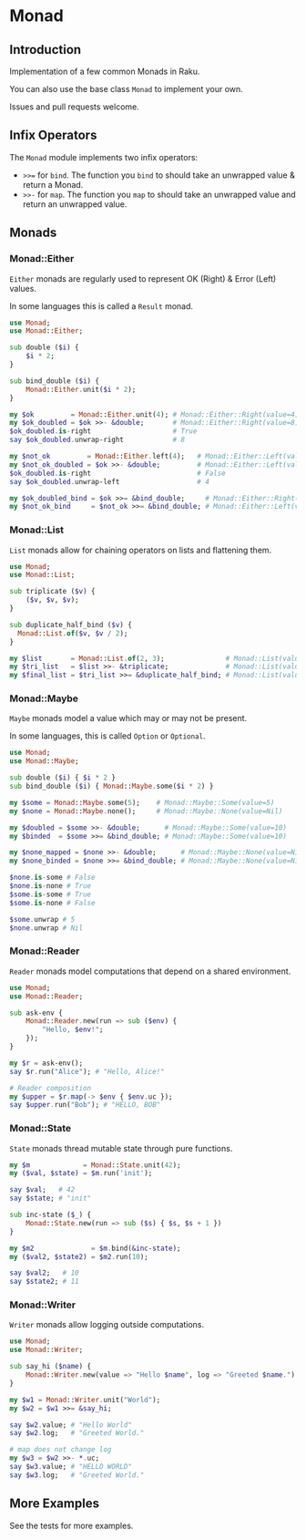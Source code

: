 # Monad

## Introduction

Implementation of a few common Monads in Raku.

You can also use the base class `Monad` to implement your own.

Issues and pull requests welcome.

## Infix Operators

The `Monad` module implements two infix operators:

- `>>=` for `bind`. The function you `bind` to should take an unwrapped value & return a Monad.
- `>>-` for `map`. The function you `map` to should take an unwrapped value and return an unwrapped value.

## Monads

### Monad::Either

`Either` monads are regularly used to represent OK (Right) & Error (Left) values.

In some languages this is called a `Result` monad.

```raku
use Monad;
use Monad::Either;

sub double ($i) {
    $i * 2;
}

sub bind_double ($i) {
    Monad::Either.unit($i * 2);
}

my $ok         = Monad::Either.unit(4); # Monad::Either::Right(value=4)
my $ok_doubled = $ok >>- &double;       # Monad::Either::Right(value=8)
$ok_doubled.is-right                    # True
say $ok_doubled.unwrap-right            # 8

my $not_ok         = Monad::Either.left(4);   # Monad::Either::Left(value=4)
my $not_ok_doubled = $ok >>- &double;         # Monad::Either::Left(value=8)
$ok_doubled.is-right                          # False
say $ok_doubled.unwrap-left                   # 4

my $ok_doubled_bind = $ok >>= &bind_double;     # Monad::Either::Right(value=8)
my $not_ok_bind     = $not_ok >>= &bind_double; # Monad::Either::Left(value=4)
```

### Monad::List

`List` monads allow for chaining operators on lists and flattening them.

```raku
use Monad;
use Monad::List;

sub triplicate ($v) {
    ($v, $v, $v);
}

sub duplicate_half_bind ($v) {
  Monad::List.of($v, $v / 2);
}

my $list       = Monad::List.of(2, 3);               # Monad::List(value=[2,3])
my $tri_list   = $list >>- &triplicate;              # Monad::List(value=[2,2,2,3,3,3])
my $final_list = $tri_list >>= &duplicate_half_bind; # Monad::List(value=[2,1,2,1,2,1,3,1.5,3,1.5,3,1.5])
```

### Monad::Maybe

`Maybe` monads model a value which may or may not be present.

In some languages, this is called `Option` or `Optional`.

```raku
use Monad;
use Monad::Maybe;

sub double ($i) { $i * 2 }
sub bind_double ($i) { Monad::Maybe.some($i * 2) }

my $some = Monad::Maybe.some(5);    # Monad::Maybe::Some(value=5)
my $none = Monad::Maybe.none();     # Monad::Maybe::None(value=Nil)

my $doubled = $some >>- &double;      # Monad::Maybe::Some(value=10)
my $binded  = $some >>= &bind_double; # Monad::Maybe::Some(value=10)

my $none_mapped = $none >>- &double;      # Monad::Maybe::None(value=Nil)
my $none_binded = $none >>= &bind_double; # Monad::Maybe::None(value=Nil)

$none.is-some # False
$none.is-none # True
$some.is-some # True
$some.is-none # False

$some.unwrap # 5
$none.unwrap # Nil
```

### Monad::Reader

`Reader` monads model computations that depend on a shared environment.

```raku
use Monad;
use Monad::Reader;

sub ask-env {
    Monad::Reader.new(run => sub ($env) {
        "Hello, $env!";
    });
}

my $r = ask-env();
say $r.run("Alice"); # "Hello, Alice!"

# Reader composition
my $upper = $r.map(-> $env { $env.uc });
say $upper.run("Bob"); # "HELLO, BOB"
```

### Monad::State

`State` monads thread mutable state through pure functions.

```raku
my $m             = Monad::State.unit(42);
my ($val, $state) = $m.run('init');

say $val;   # 42
say $state; # "init"

sub inc-state ($_) {
	Monad::State.new(run => sub ($s) { $s, $s + 1 })
}

my $m2              = $m.bind(&inc-state);
my ($val2, $state2) = $m2.run(10);

say $val2;   # 10
say $state2; # 11
```

### Monad::Writer

`Writer` monads allow logging outside computations.

```raku
use Monad;
use Monad::Writer;

sub say_hi ($name) {
    Monad::Writer.new(value => "Hello $name", log => "Greeted $name.")
}

my $w1 = Monad::Writer.unit("World");
my $w2 = $w1 >>= &say_hi;

say $w2.value; # "Hello World"
say $w2.log;   # "Greeted World."

# map does not change log
my $w3 = $w2 >>- *.uc;
say $w3.value; # "HELLO WORLD"
say $w3.log;   # "Greeted World."
```

## More Examples

See the tests for more examples.
